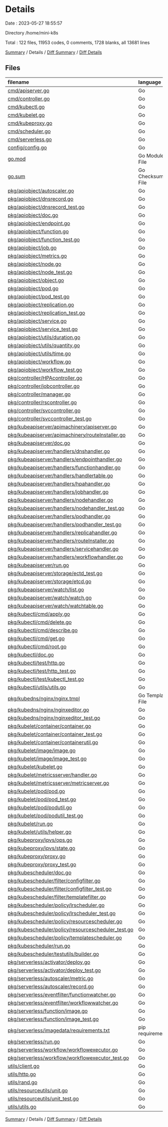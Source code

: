 # Details

Date : 2023-05-27 18:55:57

Directory /home/mini-k8s

Total : 122 files,  11953 codes, 0 comments, 1728 blanks, all 13681 lines

[Summary](results.md) / Details / [Diff Summary](diff.md) / [Diff Details](diff-details.md)

## Files
| filename | language | code | comment | blank | total |
| :--- | :--- | ---: | ---: | ---: | ---: |
| [cmd/apiserver.go](/cmd/apiserver.go) | Go | 5 | 0 | 3 | 8 |
| [cmd/controller.go](/cmd/controller.go) | Go | 5 | 0 | 3 | 8 |
| [cmd/kubectl.go](/cmd/kubectl.go) | Go | 10 | 0 | 3 | 13 |
| [cmd/kubelet.go](/cmd/kubelet.go) | Go | 54 | 0 | 10 | 64 |
| [cmd/kubeproxy.go](/cmd/kubeproxy.go) | Go | 5 | 0 | 3 | 8 |
| [cmd/scheduler.go](/cmd/scheduler.go) | Go | 51 | 0 | 9 | 60 |
| [cmd/serverless.go](/cmd/serverless.go) | Go | 5 | 0 | 4 | 9 |
| [config/config.go](/config/config.go) | Go | 14 | 0 | 5 | 19 |
| [go.mod](/go.mod) | Go Module File | 96 | 0 | 4 | 100 |
| [go.sum](/go.sum) | Go Checksum File | 684 | 0 | 1 | 685 |
| [pkg/apiobject/autoscaler.go](/pkg/apiobject/autoscaler.go) | Go | 356 | 0 | 40 | 396 |
| [pkg/apiobject/dnsrecord.go](/pkg/apiobject/dnsrecord.go) | Go | 39 | 0 | 8 | 47 |
| [pkg/apiobject/dnsrecord_test.go](/pkg/apiobject/dnsrecord_test.go) | Go | 10 | 0 | 2 | 12 |
| [pkg/apiobject/doc.go](/pkg/apiobject/doc.go) | Go | 1 | 0 | 1 | 2 |
| [pkg/apiobject/endpoint.go](/pkg/apiobject/endpoint.go) | Go | 37 | 0 | 7 | 44 |
| [pkg/apiobject/function.go](/pkg/apiobject/function.go) | Go | 29 | 0 | 6 | 35 |
| [pkg/apiobject/function_test.go](/pkg/apiobject/function_test.go) | Go | 18 | 0 | 5 | 23 |
| [pkg/apiobject/job.go](/pkg/apiobject/job.go) | Go | 89 | 0 | 13 | 102 |
| [pkg/apiobject/metrics.go](/pkg/apiobject/metrics.go) | Go | 93 | 0 | 15 | 108 |
| [pkg/apiobject/node.go](/pkg/apiobject/node.go) | Go | 207 | 0 | 23 | 230 |
| [pkg/apiobject/node_test.go](/pkg/apiobject/node_test.go) | Go | 28 | 0 | 6 | 34 |
| [pkg/apiobject/object.go](/pkg/apiobject/object.go) | Go | 24 | 0 | 7 | 31 |
| [pkg/apiobject/pod.go](/pkg/apiobject/pod.go) | Go | 171 | 0 | 25 | 196 |
| [pkg/apiobject/pod_test.go](/pkg/apiobject/pod_test.go) | Go | 19 | 0 | 6 | 25 |
| [pkg/apiobject/replication.go](/pkg/apiobject/replication.go) | Go | 101 | 0 | 16 | 117 |
| [pkg/apiobject/replication_test.go](/pkg/apiobject/replication_test.go) | Go | 23 | 0 | 4 | 27 |
| [pkg/apiobject/service.go](/pkg/apiobject/service.go) | Go | 127 | 0 | 26 | 153 |
| [pkg/apiobject/service_test.go](/pkg/apiobject/service_test.go) | Go | 44 | 0 | 3 | 47 |
| [pkg/apiobject/utils/duration.go](/pkg/apiobject/utils/duration.go) | Go | 41 | 0 | 9 | 50 |
| [pkg/apiobject/utils/quantity.go](/pkg/apiobject/utils/quantity.go) | Go | 10 | 0 | 6 | 16 |
| [pkg/apiobject/utils/time.go](/pkg/apiobject/utils/time.go) | Go | 152 | 0 | 30 | 182 |
| [pkg/apiobject/workflow.go](/pkg/apiobject/workflow.go) | Go | 165 | 0 | 26 | 191 |
| [pkg/apiobject/workflow_test.go](/pkg/apiobject/workflow_test.go) | Go | 148 | 0 | 10 | 158 |
| [pkg/controller/HPAcontroller.go](/pkg/controller/HPAcontroller.go) | Go | 306 | 0 | 42 | 348 |
| [pkg/controller/jobcontroller.go](/pkg/controller/jobcontroller.go) | Go | 93 | 0 | 31 | 124 |
| [pkg/controller/manager.go](/pkg/controller/manager.go) | Go | 23 | 0 | 8 | 31 |
| [pkg/controller/rscontroller.go](/pkg/controller/rscontroller.go) | Go | 192 | 0 | 41 | 233 |
| [pkg/controller/svccontroller.go](/pkg/controller/svccontroller.go) | Go | 189 | 0 | 40 | 229 |
| [pkg/controller/svccontroller_test.go](/pkg/controller/svccontroller_test.go) | Go | 95 | 0 | 15 | 110 |
| [pkg/kubeapiserver/apimachinery/apiserver.go](/pkg/kubeapiserver/apimachinery/apiserver.go) | Go | 98 | 0 | 15 | 113 |
| [pkg/kubeapiserver/apimachinery/routeInstaller.go](/pkg/kubeapiserver/apimachinery/routeInstaller.go) | Go | 40 | 0 | 8 | 48 |
| [pkg/kubeapiserver/doc.go](/pkg/kubeapiserver/doc.go) | Go | 1 | 0 | 1 | 2 |
| [pkg/kubeapiserver/handlers/dnshandler.go](/pkg/kubeapiserver/handlers/dnshandler.go) | Go | 254 | 0 | 32 | 286 |
| [pkg/kubeapiserver/handlers/endpointhandler.go](/pkg/kubeapiserver/handlers/endpointhandler.go) | Go | 227 | 0 | 32 | 259 |
| [pkg/kubeapiserver/handlers/functionhandler.go](/pkg/kubeapiserver/handlers/functionhandler.go) | Go | 279 | 0 | 43 | 322 |
| [pkg/kubeapiserver/handlers/handlertable.go](/pkg/kubeapiserver/handlers/handlertable.go) | Go | 57 | 0 | 11 | 68 |
| [pkg/kubeapiserver/handlers/hpahandler.go](/pkg/kubeapiserver/handlers/hpahandler.go) | Go | 269 | 0 | 39 | 308 |
| [pkg/kubeapiserver/handlers/jobhandler.go](/pkg/kubeapiserver/handlers/jobhandler.go) | Go | 226 | 0 | 32 | 258 |
| [pkg/kubeapiserver/handlers/nodehandler.go](/pkg/kubeapiserver/handlers/nodehandler.go) | Go | 126 | 0 | 18 | 144 |
| [pkg/kubeapiserver/handlers/nodehandler_test.go](/pkg/kubeapiserver/handlers/nodehandler_test.go) | Go | 52 | 0 | 11 | 63 |
| [pkg/kubeapiserver/handlers/podhandler.go](/pkg/kubeapiserver/handlers/podhandler.go) | Go | 492 | 0 | 61 | 553 |
| [pkg/kubeapiserver/handlers/podhandler_test.go](/pkg/kubeapiserver/handlers/podhandler_test.go) | Go | 78 | 0 | 22 | 100 |
| [pkg/kubeapiserver/handlers/replicahandler.go](/pkg/kubeapiserver/handlers/replicahandler.go) | Go | 224 | 0 | 32 | 256 |
| [pkg/kubeapiserver/handlers/routeInstaller.go](/pkg/kubeapiserver/handlers/routeInstaller.go) | Go | 32 | 0 | 6 | 38 |
| [pkg/kubeapiserver/handlers/servicehandler.go](/pkg/kubeapiserver/handlers/servicehandler.go) | Go | 227 | 0 | 34 | 261 |
| [pkg/kubeapiserver/handlers/workflowhandler.go](/pkg/kubeapiserver/handlers/workflowhandler.go) | Go | 217 | 0 | 36 | 253 |
| [pkg/kubeapiserver/run.go](/pkg/kubeapiserver/run.go) | Go | 11 | 0 | 3 | 14 |
| [pkg/kubeapiserver/storage/ectd_test.go](/pkg/kubeapiserver/storage/ectd_test.go) | Go | 90 | 0 | 15 | 105 |
| [pkg/kubeapiserver/storage/etcd.go](/pkg/kubeapiserver/storage/etcd.go) | Go | 246 | 0 | 30 | 276 |
| [pkg/kubeapiserver/watch/list.go](/pkg/kubeapiserver/watch/list.go) | Go | 42 | 0 | 16 | 58 |
| [pkg/kubeapiserver/watch/watch.go](/pkg/kubeapiserver/watch/watch.go) | Go | 66 | 0 | 15 | 81 |
| [pkg/kubeapiserver/watch/watchtable.go](/pkg/kubeapiserver/watch/watchtable.go) | Go | 5 | 0 | 4 | 9 |
| [pkg/kubectl/cmd/apply.go](/pkg/kubectl/cmd/apply.go) | Go | 47 | 0 | 8 | 55 |
| [pkg/kubectl/cmd/delete.go](/pkg/kubectl/cmd/delete.go) | Go | 37 | 0 | 7 | 44 |
| [pkg/kubectl/cmd/describe.go](/pkg/kubectl/cmd/describe.go) | Go | 55 | 0 | 12 | 67 |
| [pkg/kubectl/cmd/get.go](/pkg/kubectl/cmd/get.go) | Go | 167 | 0 | 15 | 182 |
| [pkg/kubectl/cmd/root.go](/pkg/kubectl/cmd/root.go) | Go | 27 | 0 | 10 | 37 |
| [pkg/kubectl/doc.go](/pkg/kubectl/doc.go) | Go | 1 | 0 | 0 | 1 |
| [pkg/kubectl/test/http.go](/pkg/kubectl/test/http.go) | Go | 17 | 0 | 3 | 20 |
| [pkg/kubectl/test/http_test.go](/pkg/kubectl/test/http_test.go) | Go | 17 | 0 | 3 | 20 |
| [pkg/kubectl/test/kubectl_test.go](/pkg/kubectl/test/kubectl_test.go) | Go | 18 | 0 | 4 | 22 |
| [pkg/kubectl/utils/utils.go](/pkg/kubectl/utils/utils.go) | Go | 39 | 0 | 9 | 48 |
| [pkg/kubedns/nginx/nginx.tmpl](/pkg/kubedns/nginx/nginx.tmpl) | Go Template File | 14 | 0 | 2 | 16 |
| [pkg/kubedns/nginx/nginxeditor.go](/pkg/kubedns/nginx/nginxeditor.go) | Go | 83 | 0 | 14 | 97 |
| [pkg/kubedns/nginx/nginxeditor_test.go](/pkg/kubedns/nginx/nginxeditor_test.go) | Go | 54 | 0 | 4 | 58 |
| [pkg/kubelet/container/container.go](/pkg/kubelet/container/container.go) | Go | 245 | 0 | 17 | 262 |
| [pkg/kubelet/container/container_test.go](/pkg/kubelet/container/container_test.go) | Go | 262 | 0 | 15 | 277 |
| [pkg/kubelet/container/containerutil.go](/pkg/kubelet/container/containerutil.go) | Go | 64 | 0 | 12 | 76 |
| [pkg/kubelet/image/image.go](/pkg/kubelet/image/image.go) | Go | 52 | 0 | 4 | 56 |
| [pkg/kubelet/image/image_test.go](/pkg/kubelet/image/image_test.go) | Go | 30 | 0 | 3 | 33 |
| [pkg/kubelet/kubelet.go](/pkg/kubelet/kubelet.go) | Go | 133 | 0 | 13 | 146 |
| [pkg/kubelet/metricsserver/handler.go](/pkg/kubelet/metricsserver/handler.go) | Go | 27 | 0 | 6 | 33 |
| [pkg/kubelet/metricsserver/metricserver.go](/pkg/kubelet/metricsserver/metricserver.go) | Go | 28 | 0 | 6 | 34 |
| [pkg/kubelet/pod/pod.go](/pkg/kubelet/pod/pod.go) | Go | 246 | 0 | 28 | 274 |
| [pkg/kubelet/pod/pod_test.go](/pkg/kubelet/pod/pod_test.go) | Go | 312 | 0 | 16 | 328 |
| [pkg/kubelet/pod/podutil.go](/pkg/kubelet/pod/podutil.go) | Go | 38 | 0 | 5 | 43 |
| [pkg/kubelet/pod/podutil_test.go](/pkg/kubelet/pod/podutil_test.go) | Go | 29 | 0 | 5 | 34 |
| [pkg/kubelet/run.go](/pkg/kubelet/run.go) | Go | 25 | 0 | 4 | 29 |
| [pkg/kubelet/utils/helper.go](/pkg/kubelet/utils/helper.go) | Go | 42 | 0 | 8 | 50 |
| [pkg/kubeproxy/ipvs/ops.go](/pkg/kubeproxy/ipvs/ops.go) | Go | 124 | 0 | 21 | 145 |
| [pkg/kubeproxy/ipvs/state.go](/pkg/kubeproxy/ipvs/state.go) | Go | 14 | 0 | 5 | 19 |
| [pkg/kubeproxy/proxy.go](/pkg/kubeproxy/proxy.go) | Go | 128 | 0 | 28 | 156 |
| [pkg/kubeproxy/proxy_test.go](/pkg/kubeproxy/proxy_test.go) | Go | 42 | 0 | 6 | 48 |
| [pkg/kubescheduler/doc.go](/pkg/kubescheduler/doc.go) | Go | 1 | 0 | 1 | 2 |
| [pkg/kubescheduler/filter/configfilter.go](/pkg/kubescheduler/filter/configfilter.go) | Go | 177 | 0 | 24 | 201 |
| [pkg/kubescheduler/filter/configfilter_test.go](/pkg/kubescheduler/filter/configfilter_test.go) | Go | 80 | 0 | 26 | 106 |
| [pkg/kubescheduler/filter/templatefilter.go](/pkg/kubescheduler/filter/templatefilter.go) | Go | 9 | 0 | 3 | 12 |
| [pkg/kubescheduler/policy/lrscheduler.go](/pkg/kubescheduler/policy/lrscheduler.go) | Go | 54 | 0 | 9 | 63 |
| [pkg/kubescheduler/policy/lrscheduler_test.go](/pkg/kubescheduler/policy/lrscheduler_test.go) | Go | 41 | 0 | 9 | 50 |
| [pkg/kubescheduler/policy/resourcescheduler.go](/pkg/kubescheduler/policy/resourcescheduler.go) | Go | 61 | 0 | 12 | 73 |
| [pkg/kubescheduler/policy/resourcescheduler_test.go](/pkg/kubescheduler/policy/resourcescheduler_test.go) | Go | 46 | 0 | 13 | 59 |
| [pkg/kubescheduler/policy/templatescheduler.go](/pkg/kubescheduler/policy/templatescheduler.go) | Go | 16 | 0 | 6 | 22 |
| [pkg/kubescheduler/run.go](/pkg/kubescheduler/run.go) | Go | 111 | 0 | 20 | 131 |
| [pkg/kubescheduler/testutils/builder.go](/pkg/kubescheduler/testutils/builder.go) | Go | 107 | 0 | 5 | 112 |
| [pkg/serverless/activator/deploy.go](/pkg/serverless/activator/deploy.go) | Go | 314 | 0 | 37 | 351 |
| [pkg/serverless/activator/deploy_test.go](/pkg/serverless/activator/deploy_test.go) | Go | 26 | 0 | 9 | 35 |
| [pkg/serverless/autoscaler/metric.go](/pkg/serverless/autoscaler/metric.go) | Go | 101 | 0 | 14 | 115 |
| [pkg/serverless/autoscaler/record.go](/pkg/serverless/autoscaler/record.go) | Go | 33 | 0 | 14 | 47 |
| [pkg/serverless/eventfilter/functionwatcher.go](/pkg/serverless/eventfilter/functionwatcher.go) | Go | 140 | 0 | 19 | 159 |
| [pkg/serverless/eventfilter/workflowwatcher.go](/pkg/serverless/eventfilter/workflowwatcher.go) | Go | 65 | 0 | 9 | 74 |
| [pkg/serverless/function/image.go](/pkg/serverless/function/image.go) | Go | 117 | 0 | 23 | 140 |
| [pkg/serverless/function/image_test.go](/pkg/serverless/function/image_test.go) | Go | 29 | 0 | 8 | 37 |
| [pkg/serverless/imagedata/requirements.txt](/pkg/serverless/imagedata/requirements.txt) | pip requirements | 1 | 0 | 1 | 2 |
| [pkg/serverless/run.go](/pkg/serverless/run.go) | Go | 10 | 0 | 3 | 13 |
| [pkg/serverless/workflow/workflowexecutor.go](/pkg/serverless/workflow/workflowexecutor.go) | Go | 229 | 0 | 38 | 267 |
| [pkg/serverless/workflow/workflowexecutor_test.go](/pkg/serverless/workflow/workflowexecutor_test.go) | Go | 259 | 0 | 27 | 286 |
| [utils/client.go](/utils/client.go) | Go | 140 | 0 | 19 | 159 |
| [utils/http.go](/utils/http.go) | Go | 53 | 0 | 11 | 64 |
| [utils/rand.go](/utils/rand.go) | Go | 88 | 0 | 13 | 101 |
| [utils/resourceutils/unit.go](/utils/resourceutils/unit.go) | Go | 66 | 0 | 15 | 81 |
| [utils/resourceutils/unit_test.go](/utils/resourceutils/unit_test.go) | Go | 26 | 0 | 6 | 32 |
| [utils/utils.go](/utils/utils.go) | Go | 18 | 0 | 9 | 27 |

[Summary](results.md) / Details / [Diff Summary](diff.md) / [Diff Details](diff-details.md)